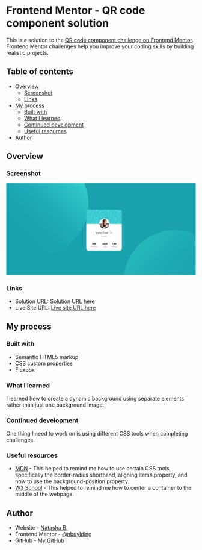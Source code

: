 # Frontend Mentor - QR code component solution

This is a solution to the [QR code component challenge on Frontend Mentor](https://www.frontendmentor.io/challenges/qr-code-component-iux_sIO_H). Frontend Mentor challenges help you improve your coding skills by building realistic projects. 

## Table of contents

- [Overview](#overview)
  - [Screenshot](#screenshot)
  - [Links](#links)
- [My process](#my-process)
  - [Built with](#built-with)
  - [What I learned](#what-i-learned)
  - [Continued development](#continued-development)
  - [Useful resources](#useful-resources)
- [Author](#author)


## Overview

### Screenshot

![](./Screenshot%20(12).png)


### Links

- Solution URL: [Solution URL here](https://www.frontendmentor.io/solutions/profile-card-component-mDjAWIW25-)
- Live Site URL: [Live site URL here](https://nbuylding.github.io/profile-card/)

## My process

### Built with

- Semantic HTML5 markup
- CSS custom properties
- Flexbox

### What I learned

I learned how to create a dynamic background using separate elements rather than just one background image.


### Continued development

One thing I need to work on is using different CSS tools when completing challenges. 

### Useful resources

- [MDN](https://developer.mozilla.org/en-US/) - This helped to remind me how to use certain CSS tools, specifically the border-radius shorthand, aligning items property, and how to use the background-position property.
- [W3 School](https://www.w3schools.com/) - This helped to remind me how to center a container to the middle of the webpage.

## Author

- Website - [Natasha B.](https://www.natashabuylding.com)
- Frontend Mentor - [@nbuylding](https://www.frontendmentor.io/profile/nbuylding)
- GitHub - [My GitHub](https://github.com/nbuylding)

